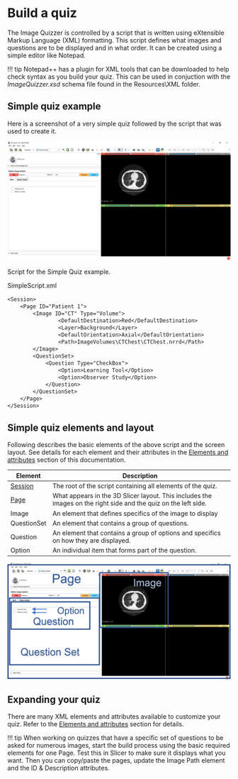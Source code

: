 # Build a quiz

The Image Quizzer is controlled by a script that is written using eXtensible Markup Language (XML) formatting. 
This script defines what images and questions are to be displayed and in what order. 
It can be created using a simple editor like Notepad.

!!! tip
    Notepad++ has a plugin for XML tools that can be downloaded to help check syntax as you build your quiz.
    This can be used in conjuction with the *ImageQuizzer.xsd* schema file found in the Resources\XML folder.

## Simple quiz example

Here is a screenshot of a very simple quiz followed by the script that was used to create it.

![Simple Script Screenshot](assets/build/SimpleScript_Screenshot.png)


Script for the Simple Quiz example.

SimpleScript.xml
```
<Session>
	<Page ID="Patient 1">
		<Image ID="CT" Type="Volume">
				<DefaultDestination>Red</DefaultDestination>
				<Layer>Background</Layer>
				<DefaultOrientation>Axial</DefaultOrientation>
				<Path>ImageVolumes\CTChest\CTChest.nrrd</Path>
		</Image>
		<QuestionSet>
			<Question Type="CheckBox">
				<Option>Learning Tool</Option>
				<Option>Observer Study</Option>
			</Question>
		</QuestionSet>
	</Page>
</Session>
```

## Simple quiz elements and layout

Following describes the basic elements of the above script and the screen layout. 
See details for each element and their attributes in the [Elements and attributes](elements_attributes/index.md)
section of this documentation.

| Element | Description |
| ------- | ----------- |
| [Session](elements_attributes/session/index.md) | The root of the script containing all elements of the quiz. |
| [Page](elements_attributes/page/index.md)    | What appears in the 3D Slicer layout. This includes the images on the right side and the quiz on the left side. |
| Image | An element that defines specifics of the image to display
|QuestionSet | An element that contains a group of questions.|
| Question | An element that contains a group of options and specifics on how they are displayed. |
| Option     | An individual item that forms part of the question. |



![Simple Script Layout](assets/build/SimpleScript_Layout.png)


## Expanding your quiz

There are many XML elements and attributes available to customize your quiz.
Refer to the [Elements and attributes](elements_attributes/index.md) section for details.

!!! tip
    When working on quizzes that have a specific set of questions to be asked for numerous images,
	start the build process using the basic required elements for one Page. 
	Test this in Slicer to make sure it displays what you want.
	Then you can copy/paste the pages, update the Image Path element and the ID & Description attributes.


